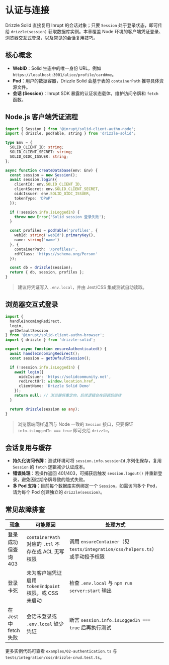 # 认证与连接

Drizzle Solid 直接复用 Inrupt 的会话对象；只要 `Session` 处于登录状态，即可传给 `drizzle(session)` 获取数据库实例。本章覆盖 Node 环境的客户端凭证登录、浏览器交互式登录，以及常见的会话复用技巧。

## 核心概念
- **WebID**：Solid 生态中的唯一身份 URL，例如 `https://localhost:3001/alice/profile/card#me`。
- **Pod**：用户的数据容器，Drizzle Solid 会基于表的 `containerPath` 推导具体资源文件。
- **会话 (Session)**：Inrupt SDK 暴露的认证状态载体，维护访问令牌和 `fetch` 函数。

## Node.js 客户端凭证流程

```ts
import { Session } from '@inrupt/solid-client-authn-node';
import { drizzle, podTable, string } from 'drizzle-solid';

type Env = {
  SOLID_CLIENT_ID: string;
  SOLID_CLIENT_SECRET: string;
  SOLID_OIDC_ISSUER: string;
};

async function createDatabase(env: Env) {
  const session = new Session();
  await session.login({
    clientId: env.SOLID_CLIENT_ID,
    clientSecret: env.SOLID_CLIENT_SECRET,
    oidcIssuer: env.SOLID_OIDC_ISSUER,
    tokenType: 'DPoP'
  });

  if (!session.info.isLoggedIn) {
    throw new Error('Solid session 登录失败');
  }

  const profiles = podTable('profiles', {
    webId: string('webId').primaryKey(),
    name: string('name')
  }, {
    containerPath: '/profiles/',
    rdfClass: 'https://schema.org/Person'
  });

  const db = drizzle(session);
  return { db, session, profiles };
}
```

> 建议将凭证写入 `.env.local`，并由 Jest/CSS 集成测试自动读取。

## 浏览器交互式登录

```ts
import {
  handleIncomingRedirect,
  login,
  getDefaultSession
} from '@inrupt/solid-client-authn-browser';
import { drizzle } from 'drizzle-solid';

export async function ensureAuthenticated() {
  await handleIncomingRedirect();
  const session = getDefaultSession();

  if (!session.info.isLoggedIn) {
    await login({
      oidcIssuer: 'https://solidcommunity.net',
      redirectUrl: window.location.href,
      clientName: 'Drizzle Solid Demo'
    });
    return null; // 浏览器将重定向，后续逻辑会在回调后继续
  }

  return drizzle(session as any);
}
```

> 浏览器端同样返回与 Node 一致的 `Session` 接口，只要保证 `info.isLoggedIn === true` 即可交给 `drizzle`。

## 会话复用与缓存

- **持久化访问令牌**：测试环境可将 `session.info.sessionId` 序列化保存，复用 `Session` 的 `fetch` 逻辑减少认证成本。
- **错误处理**：若操作返回 401/403，可捕获后触发 `session.logout()` 并重新登录，避免因过期令牌导致的隐式失败。
- **多 Pod 支持**：目前每个数据库实例绑定一个 `Session`，如需访问多个 Pod，请为每个 Pod 创建独立的 `drizzle(session)`。

## 常见故障排查

| 现象 | 可能原因 | 处理方式 |
| --- | --- | --- |
| 登录成功但查询 403 | `containerPath` 对应的 `.ttl` 不存在或 ACL 无写权限 | 调用 `ensureContainer`（见 `tests/integration/css/helpers.ts`）或手动授予权限 |
| 登录卡死 | 未为客户端凭证启用 `tokenEndpoint` 权限，或 CSS 未启动 | 检查 `.env.local` 与 `npm run server:start` 输出 |
| 在 Jest 中 fetch 失败 | 会话未登录或 `.env.local` 缺少凭证 | 断言 `session.info.isLoggedIn === true` 后再执行测试 |

更多实例代码可查看 `examples/02-authentication.ts` 与 `tests/integration/css/drizzle-crud.test.ts`。
